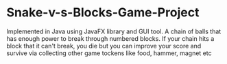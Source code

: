 # Snake-v-s-Blocks-Game-Project
Implemented in Java using JavaFX library and GUI tool. A chain of balls that has enough power to break through numbered blocks. If your chain hits a block that it can't break, you die but you can improve your score and survive via collecting other game tockens like food, hammer, magnet etc

